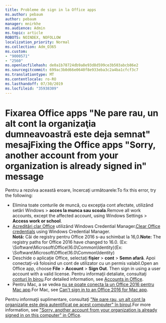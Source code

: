 ```yaml
---
title: Probleme de sign in la Office apps
ms.author: pebaum
author: pebaum
manager: mnirkhe
ms.audience: Admin
ms.topic: article
ROBOTS: NOINDEX, NOFOLLOW
localization_priority: Normal
ms.collection: Adm_O365
ms.custom:
- "9000571"
- "2560"
ms.openlocfilehash: de0a1b78724db9a8e93d8d599ce3b503abcb86e2
ms.sourcegitcommit: 699ac3b0d66e0640f8e933eba3c2a4ba1cfcf3c7
ms.translationtype: MT
ms.contentlocale: ro-RO
ms.lasthandoff: 07/30/2019
ms.locfileid: "35938309"
---
```

# <a name="fixing-the-office-apps-sorry-another-account-from-your-organization-is-already-signed-in-message"></a><span data-ttu-id="28d1d-102">Fixarea Office apps "Ne pare rau, un alt cont la organizaţia dumneavoastră este deja semnat" mesaj</span><span class="sxs-lookup"><span data-stu-id="28d1d-102">Fixing the Office apps "Sorry, another account from your organization is already signed in" message</span></span>

<span data-ttu-id="28d1d-103">Pentru a rezolva această eroare, încercaţi următoarele:</span><span class="sxs-lookup"><span data-stu-id="28d1d-103">To fix this error, try the following:</span></span>

- <span data-ttu-id="28d1d-104">Elimina toate conturile de muncă, cu excepţia cont afectate, utilizând setări Windows > **acces la munca sau scoala**.</span><span class="sxs-lookup"><span data-stu-id="28d1d-104">Remove all work accounts, except the affected account, using Windows Settings > **Access work or school**.</span></span>
- <span data-ttu-id="28d1d-105">[Acreditări clar Office](https://docs.microsoft.com/office/troubleshoot/error-messages/another-account-already-signed-in#step-3-clear-cached-credentials-on-the-computer) utilizând Windows Credential Manager.</span><span class="sxs-lookup"><span data-stu-id="28d1d-105">[Clear Office credentials](https://docs.microsoft.com/office/troubleshoot/error-messages/another-account-already-signed-in#step-3-clear-cached-credentials-on-the-computer) using Windows Credential Manager.</span></span><br/>
    <span data-ttu-id="28d1d-106">**Notă:** Căi de registry pentru Office 2016 s-au schimbat la 16,0.</span><span class="sxs-lookup"><span data-stu-id="28d1d-106">**Note:** The registry paths for Office 2016 have changed to 16.0.</span></span> <span data-ttu-id="28d1d-107">(Ex: \Software\Microsoft\Office\16.0\Common\Identity\)</span><span class="sxs-lookup"><span data-stu-id="28d1d-107">(Ex: \Software\Microsoft\Office\16.0\Common\Identity\)</span></span>
- <span data-ttu-id="28d1d-108">Deschide o aplicaţie Office, selectaţi **fişier** > **cont** > **Semn afară**. Apoi conectaţi-vă folosind un cont de utilizator cu un permis valabil.</span><span class="sxs-lookup"><span data-stu-id="28d1d-108">Open an Office app, choose **File** > **Account** > **Sign Out**. Then sign in using a user account with a valid license.</span></span> <span data-ttu-id="28d1d-109">Pentru informaţii detaliate, consultaţi [conturi în birou](https://support.office.com/article/accounts-in-office-628ea040-f265-49de-b986-be09c3ebf8a9).</span><span class="sxs-lookup"><span data-stu-id="28d1d-109">For detailed information, see [Accounts in Office](https://support.office.com/article/accounts-in-office-628ea040-f265-49de-b986-be09c3ebf8a9).</span></span>
- <span data-ttu-id="28d1d-110">Pentru Mac, a se vedea [nu se poate conecta la un Office 2016 pentru Mac app](https://docs.microsoft.com/office365/troubleshoot/authentication/sign-in-to-office-2016-for-mac-fail).</span><span class="sxs-lookup"><span data-stu-id="28d1d-110">For Mac, see [Can't sign in to an Office 2016 for Mac app](https://docs.microsoft.com/office365/troubleshoot/authentication/sign-in-to-office-2016-for-mac-fail).</span></span>

<span data-ttu-id="28d1d-111">Pentru informaţii suplimentare, consultaţi ["Ne pare rau, un alt cont la organizaţie este deja autentificat pe acest computer" în biroul](https://docs.microsoft.com/office/troubleshoot/error-messages/another-account-already-signed-in).</span><span class="sxs-lookup"><span data-stu-id="28d1d-111">For more information, see ["Sorry, another account from your organization is already signed in on this computer" in Office](https://docs.microsoft.com/office/troubleshoot/error-messages/another-account-already-signed-in).</span></span>